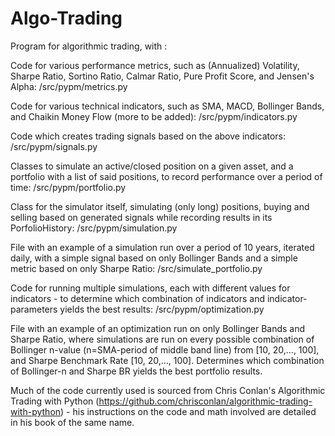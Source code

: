 # Algo-Trading

Program for algorithmic trading, with :

Code for various performance metrics, such as (Annualized) Volatility, Sharpe Ratio, Sortino Ratio, Calmar Ratio, Pure Profit Score, and Jensen's Alpha: /src/pypm/metrics.py

Code for various technical indicators, such as SMA, MACD, Bollinger Bands, and Chaikin Money Flow (more to be added): /src/pypm/indicators.py

Code which creates trading signals based on the above indicators: /src/pypm/signals.py

Classes to simulate an active/closed position on a given asset, and a portfolio with a list of said positions, to record performance over a period of time: /src/pypm/portfolio.py


Class for the simulator itself, simulating (only long) positions, buying and selling based on generated signals while recording results in its PorfolioHistory: /src/pypm/simulation.py

File with an example of a simulation run over a period of 10 years, iterated daily, with a simple signal based on only Bollinger Bands and a simple metric based on only Sharpe Ratio: /src/simulate_portfolio.py


Code for running multiple simulations, each with different values for indicators - to determine which combination of indicators and indicator-parameters yields the best results: /src/pypm/optimization.py

File with an example of an optimization run on only Bollinger Bands and Sharpe Ratio, where simulations are run on every possible combination of Bollinger n-value (n=SMA-period of middle band line) from [10, 20,..., 100], and Sharpe Benchmark Rate [10, 20,..., 100]. Determines which combination of Bollinger-n and Sharpe BR yields the best portfolio results. 



Much of the code currently used is sourced from Chris Conlan's Algorithmic Trading with Python (https://github.com/chrisconlan/algorithmic-trading-with-python) - his instructions on the code and math involved are detailed in his book of the same name.

